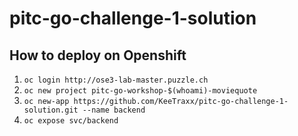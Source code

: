 # pitc-go-challenge-1-solution

## How to deploy on Openshift

1. `oc login http://ose3-lab-master.puzzle.ch`
2. `oc new project pitc-go-workshop-$(whoami)-moviequote`
3. `oc new-app https://github.com/KeeTraxx/pitc-go-challenge-1-solution.git --name backend`
4. `oc expose svc/backend`